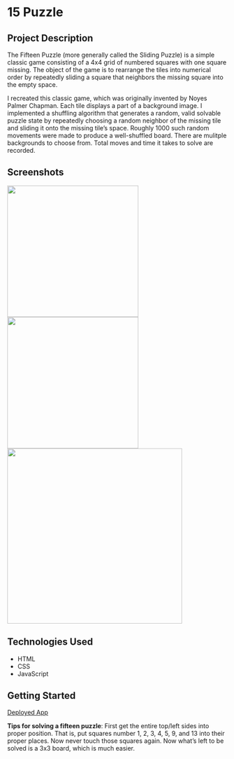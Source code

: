 # 15 Puzzle
## Project Description
The Fifteen Puzzle (more generally called the Sliding Puzzle) is a simple classic game consisting of a 4x4 grid of numbered squares with one square missing. The object of the game is to rearrange the tiles into numerical order by repeatedly sliding a square that neighbors the missing square into the empty space.

I recreated this classic game, which was originally invented by Noyes Palmer Chapman. Each tile displays a part of a background image. I implemented a shuffling algorithm that generates a random, valid solvable puzzle state by repeatedly choosing a random neighbor of the missing tile and sliding it onto the missing tile’s space. Roughly 1000 such random movements were made to produce a well-shuffled board. There are mulitple backgrounds to choose from. Total moves and time it takes to solve are recorded.

## Screenshots
<img src="https://i.imgur.com/yyNEY1u.png" width ="300" /> <img src="https://i.imgur.com/xHzBQb0.png" width ="300" /> <img src="https://i.imgur.com/nE0aYfX.png" width ="400" />

## Technologies Used
- HTML
- CSS
- JavaScript

## Getting Started
[Deployed App](https://cpak125.github.io/fifteen-puzzle/)

**Tips for solving a fifteen puzzle**: First get the entire top/left sides into proper position. That is, put squares number 1, 2, 3, 4, 5, 9, and 13 into their proper places. Now never touch those squares again. Now what’s left to be solved is a 3x3 board, which is much easier.



